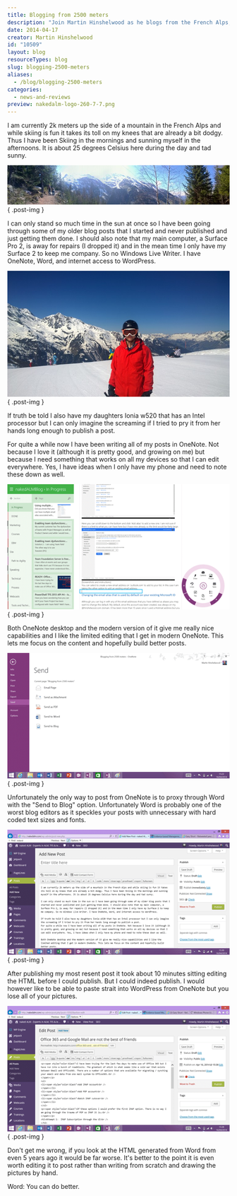 ```yaml
---
title: Blogging from 2500 meters
description: "Join Martin Hinshelwood as he blogs from the French Alps, sharing insights on skiing, tech challenges, and creative writing amidst stunning mountain views."
date: 2014-04-17
creator: Martin Hinshelwood
id: "10509"
layout: blog
resourceTypes: blog
slug: blogging-2500-meters
aliases:
  - /blog/blogging-2500-meters
categories:
  - news-and-reviews
preview: nakedalm-logo-260-7-7.png
---
```


I am currently 2k meters up the side of a mountain in the French Alps and while skiing is fun it takes its toll on my knees that are already a bit dodgy. Thus I have been Skiing in the mornings and sunning myself in the afternoons. It is about 25 degrees Celsius here during the day and tad sunny.

[![](images/041614_1456_Bloggingfro1-1-1.jpg)](http://nkdagility.com/wp-content/uploads/2014/04/041614_1456_Bloggingfro1-1-1.jpg)
{ .post-img }

I can only stand so much time in the sun at once so I have been going through some of my older blog posts that I started and never published and just getting them done. I should also note that my main computer, a Surface Pro 2, is away for repairs (I dropped it) and in the mean time I only have my Surface 2 to keep me company. So no Windows Live Writer. I have OneNote, Word, and internet access to WordPress.

![](images/041614_1456_Bloggingfro2-2-2.jpg)
{ .post-img }

If truth be told I also have my daughters Ionia w520 that has an Intel processor but I can only imagine the screaming if I tried to pry it from her hands long enough to publish a post.

For quite a while now I have been writing all of my posts in OneNote. Not because I love it (although it is pretty good, and growing on me) but because I need something that works on all my devices so that I can edit everywhere. Yes, I have ideas when I only have my phone and need to note these down as well.

![](images/041614_1456_Bloggingfro3-3-3.png)
{ .post-img }

Both OneNote desktop and the modern version of it give me really nice capabilities and I like the limited editing that I get in modern OneNote. This lets me focus on the content and hopefully build better posts.

![](images/041614_1456_Bloggingfro4-4-4.png)
{ .post-img }

Unfortunately the only way to post from OneNote is to proxy through Word with the "Send to Blog" option. Unfortunately Word is probably one of the worst blog editors as it speckles your posts with unnecessary with hard coded text sizes and fonts.

![](images/041614_1456_Bloggingfro5-5-5.png)
{ .post-img }

After publishing my most resent post it took about 10 minutes sitting editing the HTML before I could publish. But I could indeed publish. I would however like to be able to paste strait into WordPress from OneNote but you lose all of your pictures.

![](images/041614_1456_Bloggingfro6-6-6.png)
{ .post-img }

Don't get me wrong, if you look at the HTML generated from Word from even 5 years ago it would be far worse. It's better to the point it is even worth editing it to post rather than writing from scratch and drawing the pictures by hand.

Word: You can do better.
